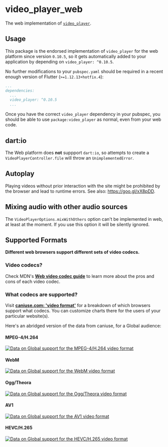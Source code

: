 # video_player_web

The web implementation of [`video_player`][1].


## Usage

This package is the endorsed implementation of `video_player` for the web platform since version `0.10.5`, so it gets automatically added to your application by depending on `video_player: ^0.10.5`.

No further modifications to your `pubspec.yaml` should be required in a recent enough version of Flutter (`>=1.12.13+hotfix.4`):

```yaml
...
dependencies:
  ...
  video_player: ^0.10.5
  ...
```

Once you have the correct `video_player` dependency in your pubspec, you should
be able to use `package:video_player` as normal, even from your web code.

## dart:io

The Web platform does **not** suppport `dart:io`, so attempts to create a `VideoPlayerController.file` will throw an `UnimplementedError`.

## Autoplay
Playing videos without prior interaction with the site might be prohibited
by the browser and lead to runtime errors. See also: https://goo.gl/xX8pDD.

## Mixing audio with other audio sources

The `VideoPlayerOptions.mixWithOthers` option can't be implemented in web, at least at the moment. If you use this option it will be silently ignored.

## Supported Formats

**Different web browsers support different sets of video codecs.**

### Video codecs?

Check MDN's [**Web video codec guide**](https://developer.mozilla.org/en-US/docs/Web/Media/Formats/Video_codecs) to learn more about the pros and cons of each video codec.

### What codecs are supported?

Visit [**caniuse.com: 'video format'**](https://caniuse.com/#search=video%20format) for a breakdown of which browsers support what codecs. You can customize charts there for the users of your particular website(s).

Here's an abridged version of the data from caniuse, for a Global audience:

#### MPEG-4/H.264
[![Data on Global support for the MPEG-4/H.264 video format](https://caniuse.bitsofco.de/image/mpeg4.png)](https://caniuse.com/#feat=mpeg4)

#### WebM
[![Data on Global support for the WebM video format](https://caniuse.bitsofco.de/image/webm.png)](https://caniuse.com/#feat=webm)

#### Ogg/Theora
[![Data on Global support for the Ogg/Theora video format](https://caniuse.bitsofco.de/image/ogv.png)](https://caniuse.com/#feat=ogv)

#### AV1
[![Data on Global support for the AV1 video format](https://caniuse.bitsofco.de/image/av1.png)](https://caniuse.com/#feat=av1)

#### HEVC/H.265
[![Data on Global support for the HEVC/H.265 video format](https://caniuse.bitsofco.de/image/hevc.png)](https://caniuse.com/#feat=hevc)


[1]: ../video_player
